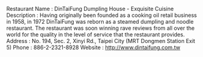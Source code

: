 Restaurant Name : DinTaiFung Dumpling House - Exquisite Cuisine 
Description : Having originally been founded as a cooking oil retail business in 1958, in 1972 DinTaiFung was reborn as a steamed dumpling and noodle restaurant. The restaurant was soon winning rave reviews from all over the world for the quality in the level of service that the restaurant provides.
Address : No. 194, Sec. 2, Xinyi Rd., Taipei City (MRT Dongmen Station Exit 5) 
Phone : 886-2-2321-8928
Website : http://www.dintaifung.com.tw
